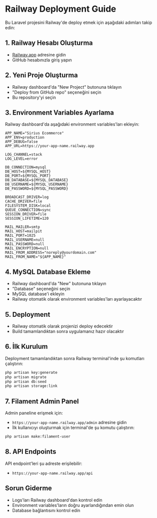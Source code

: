 # Railway Deployment Guide

Bu Laravel projesini Railway'de deploy etmek için aşağıdaki adımları takip edin:

## 1. Railway Hesabı Oluşturma
- [Railway.app](https://railway.app) adresine gidin
- GitHub hesabınızla giriş yapın

## 2. Yeni Proje Oluşturma
- Railway dashboard'da "New Project" butonuna tıklayın
- "Deploy from GitHub repo" seçeneğini seçin
- Bu repository'yi seçin

## 3. Environment Variables Ayarlama
Railway dashboard'da aşağıdaki environment variables'ları ekleyin:

```
APP_NAME="Sirius Ecommerce"
APP_ENV=production
APP_DEBUG=false
APP_URL=https://your-app-name.railway.app

LOG_CHANNEL=stack
LOG_LEVEL=error

DB_CONNECTION=mysql
DB_HOST=${MYSQL_HOST}
DB_PORT=${MYSQL_PORT}
DB_DATABASE=${MYSQL_DATABASE}
DB_USERNAME=${MYSQL_USERNAME}
DB_PASSWORD=${MYSQL_PASSWORD}

BROADCAST_DRIVER=log
CACHE_DRIVER=file
FILESYSTEM_DISK=local
QUEUE_CONNECTION=sync
SESSION_DRIVER=file
SESSION_LIFETIME=120

MAIL_MAILER=smtp
MAIL_HOST=mailpit
MAIL_PORT=1025
MAIL_USERNAME=null
MAIL_PASSWORD=null
MAIL_ENCRYPTION=null
MAIL_FROM_ADDRESS="noreply@yourdomain.com"
MAIL_FROM_NAME="${APP_NAME}"
```

## 4. MySQL Database Ekleme
- Railway dashboard'da "New" butonuna tıklayın
- "Database" seçeneğini seçin
- MySQL database'i ekleyin
- Railway otomatik olarak environment variables'ları ayarlayacaktır

## 5. Deployment
- Railway otomatik olarak projenizi deploy edecektir
- Build tamamlandıktan sonra uygulamanız hazır olacaktır

## 6. İlk Kurulum
Deployment tamamlandıktan sonra Railway terminal'inde şu komutları çalıştırın:

```bash
php artisan key:generate
php artisan migrate
php artisan db:seed
php artisan storage:link
```

## 7. Filament Admin Panel
Admin paneline erişmek için:
- `https://your-app-name.railway.app/admin` adresine gidin
- İlk kullanıcıyı oluşturmak için terminal'de şu komutu çalıştırın:
```bash
php artisan make:filament-user
```

## 8. API Endpoints
API endpoint'leri şu adreste erişilebilir:
- `https://your-app-name.railway.app/api`

## Sorun Giderme
- Logs'ları Railway dashboard'dan kontrol edin
- Environment variables'ların doğru ayarlandığından emin olun
- Database bağlantısını kontrol edin 